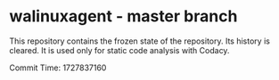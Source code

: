 # walinuxagent - master branch

This repository contains the frozen state of the repository.
Its history is cleared. It is used only for static code
analysis with Codacy.

Commit Time: 1727837160